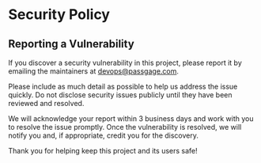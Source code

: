 # Security Policy

## Reporting a Vulnerability

If you discover a security vulnerability in this project, please report it by emailing the maintainers at [devops@passgage.com](mailto:devops@passgage.com).

Please include as much detail as possible to help us address the issue quickly. Do not disclose security issues publicly until they have been reviewed and resolved.

We will acknowledge your report within 3 business days and work with you to resolve the issue promptly. Once the vulnerability is resolved, we will notify you and, if appropriate, credit you for the discovery.

Thank you for helping keep this project and its users safe!